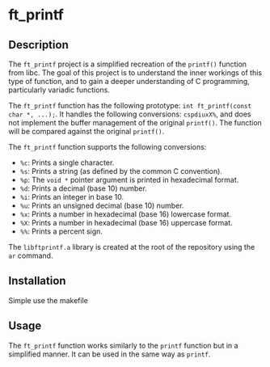 # ft_printf

## Description
The `ft_printf` project is a simplified recreation of the `printf()` function from libc. The goal of this project is to understand the inner workings of this type of function, and to gain a deeper understanding of C programming, particularly variadic functions.

The `ft_printf` function has the following prototype: `int ft_printf(const char *, ...);`. It handles the following conversions: `cspdiuxX%`, and does not implement the buffer management of the original `printf()`. The function will be compared against the original `printf()`.

The `ft_printf` function supports the following conversions:
- `%c`: Prints a single character.
- `%s`: Prints a string (as defined by the common C convention).
- `%p`: The `void *` pointer argument is printed in hexadecimal format.
- `%d`: Prints a decimal (base 10) number.
- `%i`: Prints an integer in base 10.
- `%u`: Prints an unsigned decimal (base 10) number.
- `%x`: Prints a number in hexadecimal (base 16) lowercase format.
- `%X`: Prints a number in hexadecimal (base 16) uppercase format.
- `%%`: Prints a percent sign.

The `libftprintf.a` library is created at the root of the repository using the `ar` command.

## Installation
Simple use the makefile

## Usage
The `ft_printf` function works similarly to the `printf` function but in a simplified manner. It can be used in the same way as `printf`.
